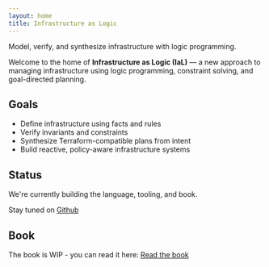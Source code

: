 ```yaml
---
layout: home
title: Infrastructure as Logic
---
```


Model, verify, and synthesize infrastructure with logic programming.

Welcome to the home of **Infrastructure as Logic (IaL)** — a new approach to managing infrastructure using logic programming, constraint solving, and goal-directed planning.

## Goals

- Define infrastructure using facts and rules
- Verify invariants and constraints
- Synthesize Terraform-compatible plans from intent
- Build reactive, policy-aware infrastructure systems

## Status

We're currently building the language, tooling, and book.

Stay tuned on [Github](https://github.com/Sourceless/infrastructure-as-logic)

## Book

The book is WIP - you can read it here: [Read the book](https://sourceless.org/infrastructure-as-logic/book)
